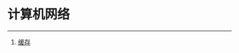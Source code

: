 # 计算机网络

--------------

1. [缓存](https://github.com/YKitty/Notes/blob/master/notes/Network/%E8%AE%A1%E7%AE%97%E6%9C%BA%E7%BD%91%E7%BB%9C/%E7%BC%93%E5%AD%98.md )

